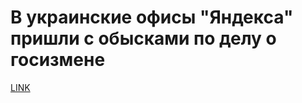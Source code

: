 # В украинские офисы "Яндекса" пришли с обысками по делу о госизмене



[LINK](https://varlamov.ru/2396405.html)